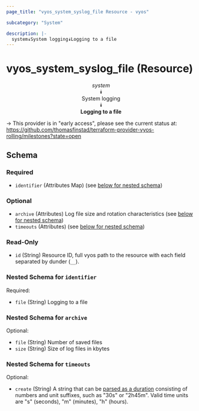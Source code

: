 ```yaml
---
page_title: "vyos_system_syslog_file Resource - vyos"

subcategory: "System"

description: |- 
  system⯯System logging⯯Logging to a file
---
```


# vyos_system_syslog_file (Resource)
<center>

*system*  
⯯  
System logging  
⯯  
**Logging to a file**


</center>

-> This provider is in "early access", please see the current status at: https://github.com/thomasfinstad/terraform-provider-vyos-rolling/milestones?state=open

## Schema

### Required

- `identifier` (Attributes Map) (see [below for nested schema](#nestedatt--identifier))

### Optional

- `archive` (Attributes) Log file size and rotation characteristics (see [below for nested schema](#nestedatt--archive))
- `timeouts` (Attributes) (see [below for nested schema](#nestedatt--timeouts))

### Read-Only

- `id` (String) Resource ID, full vyos path to the resource with each field separated by dunder (`__`).

<a id="nestedatt--identifier"></a>
### Nested Schema for `identifier`

Required:

- `file` (String) Logging to a file


<a id="nestedatt--archive"></a>
### Nested Schema for `archive`

Optional:

- `file` (String) Number of saved files
- `size` (String) Size of log files in kbytes


<a id="nestedatt--timeouts"></a>
### Nested Schema for `timeouts`

Optional:

- `create` (String) A string that can be [parsed as a duration](https://pkg.go.dev/time#ParseDuration) consisting of numbers and unit suffixes, such as &#34;30s&#34; or &#34;2h45m&#34;. Valid time units are &#34;s&#34; (seconds), &#34;m&#34; (minutes), &#34;h&#34; (hours).  
